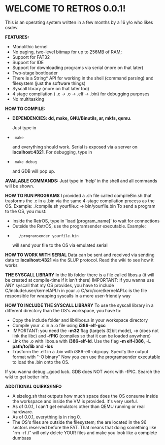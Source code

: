 # **WELCOME TO RETROS 0.0.1!**
This is an operating system written in a few months by a 16 y/o who likes osdev.

**FEATURES:**
- Monolithic kernel
- No paging, two-level bitmap for up to 256MB of RAM;
- Support for FAT32 
- Support for IDE
- Support for downloading programs via serial (more on that later)
- Two-stage bootloader
- There is a String* API for working in the shell (command parsing) and filesystem (just the software things)
- Syscall library (more on that later too)
- 4 stage compilation ( .c -> .o -> .elf -> .bin) for debugging purposes
- No multitasking

**HOW TO COMPILE:**
- **DEPENDENCIES: dd, make, GNU/Binutils, ar, mkfs, qemu**.
  
  Just type in
-      make
  and everything should work.
  Serial is exposed via a server on **localhost:4321**.
  For debugging, type in
-      make debug
  and GDB will pop up.

**AVAILABLE COMMANDS:**
    Just type in 'help' in the shell and all commands will be shown.

**HOW TO RUN PROGRAMS**
 I provided a .sh file called compileBin.sh that trasforms the .c in a .bin via the same 4-stage compilation process as the OS.
      Example: ./compile.sh yourfile.c -> bin/yourfile.bin
      To send a program to the OS, you must:
 - Inside the RetrOS, type in 'load [program_name]' to wait for connections
 - Outside the RetrOS, use the programsender executable. Example:
 -       ./programsender yourfile.bin
    will send your file to the OS via emulated serial

**HOW TO WORK WITH SERIAL**
Data can be sent and received via sending data to **localhost:4321** via the SLUP protocol. Read the wiki to see how it works

**THE SYSCALL LIBRARY**
     In the lib folder there is a file called libos.a (it will be created at compile-time if it isn't there)
      IMPORTANT: if you wanna use ANY syscall that my OS provides, you have to include C/include/user/kernelAPI.h in your .c
          C/src/core/kernelAPI.c is the file responsible for wrapping syscalls in a more user-friendly way
        
**HOW TO INCLUDE THE SYSCALL LIBRARY**
To use the syscall library in a different directory than the OS's workspace, you have to:
- Copy the include folder and lib/libos.a in your workspace directory
- Compile your .c in a .o file using **i386-elf-gcc**
-  IMPORTANT: you need the **-m32** flag (targets 32bit mode), **-c** (does not link the libc) and **-fPIC** (compiles so that it can be loaded anywhere)
-  Link the .o with libos.a with **i386-elf-ld**. Use the flag **-m elf-i386**, **-L path/to/lib** and **-los**
- Trasform the .elf in a .bin with i386-elf-objcopy. Specify the output format with "-O binary"
Now you can use the programsender executable to load the .bin onto the OS. 

If you wanna debug...good luck. GDB does NOT work with -fPIC. Search the wiki to get better info.


**ADDITIONAL QUIRKS/INFO**
- A sizelog.sh that outputs how much space does the OS consume inside the workspace and inside the VM is provided. It's very useful.
- As of 0.0.1, I can't get emulators other than QEMU running or real hardware.
- As of 0.0.1, everything is in ring 0.
- The OS's files are outside the filesystem; the are located in the 96 sectors reserved before the FAT.
  That means that doing something like "rm -rf /" will only delete YOUR files and make you look like a complete dumbass

